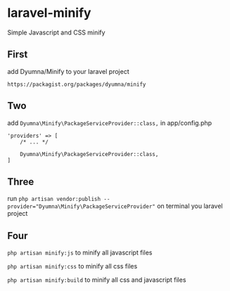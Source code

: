 # laravel-minify
Simple Javascript and CSS minify


First
------------

add Dyumna/Minify to your laravel project

``https://packagist.org/packages/dyumna/minify``


Two
------------

add ``Dyumna\Minify\PackageServiceProvider::class,`` in app/config.php

    
    'providers' => [
        /* ... */
        
        Dyumna\Minify\PackageServiceProvider::class,
    ]
    

Three
------------

run  ``php artisan vendor:publish --provider="Dyumna\Minify\PackageServiceProvider"`` on terminal you laravel project
 
 
Four
------------

``php artisan minify:js`` to minify all javascript files

``php artisan minify:css`` to minify all css files

``php artisan minify:build`` to minify all css and javascript files
